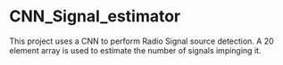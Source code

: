 # CNN_Signal_estimator

This project uses a CNN to perform Radio Signal source detection.
A 20 element array is used to estimate the number of signals impinging it. 

